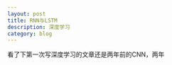 ```yaml
---
layout: post
title: RNN与LSTM
description: 深度学习
category: blog
---
```


看了下第一次写深度学习的文章还是两年前的CNN，两年





[LinChaohui]:    http://www.linchaohui.cn  "LinChaohui"
